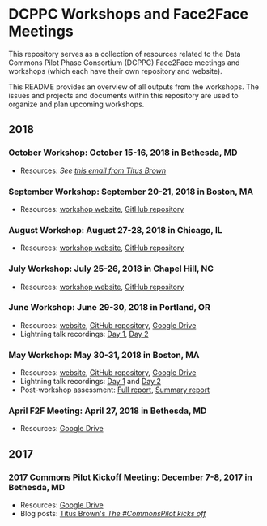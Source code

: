 # DCPPC Workshops and Face2Face Meetings

This repository serves as a collection of resources related to the Data Commons Pilot Phase Consortium (DCPPC) 
Face2Face meetings and workshops (which each have their own repository and website). 

This README provides an overview of all outputs from the workshops.
The issues and projects and documents within this repository are used to organize and plan upcoming workshops.

## 2018 

### October Workshop: October 15-16, 2018 in Bethesda, MD
* Resources: _See [this email from Titus Brown](https://dcppc.groups.io/g/leads/message/184)_ 
 
### September Workshop: September 20-21, 2018 in Boston, MA 
* Resources: [workshop website](http://nih-data-commons.us/2018-september-workshop/), [GitHub repository](https://github.com/dcppc/2018-september-workshop)

### August Workshop: August 27-28, 2018 in Chicago, IL
* Resources: [workshop website](http://nih-data-commons.us/2018-august-workshop/), [GitHub repository](https://github.com/dcppc/2018-august-workshop)  

### July Workshop: July 25-26, 2018 in Chapel Hill, NC 
* Resources: [workshop website](http://nih-data-commons.us/2018-july-workshop/), [GitHub repository](https://github.com/dcppc/2018-july-workshop) 

### June Workshop: June 29-30, 2018 in Portland, OR
* Resources:  [website](http://nih-data-commons.us/2018-june-workshop/), [GitHub repository](https://github.com/dcppc/2018-june-workshop), [Google Drive](https://drive.google.com/drive/u/0/folders/19oA9Us4-2ev3UeKDYN1d2D9UjNNS7llk)
* Lightning talk recordings: [Day 1](https://archive.org/details/13TeamXenonCharlieWhicherJune2018), [Day 2](https://archive.org/details/June2018DCPPCworkshoptalksday1)

### May Workshop: May 30-31, 2018 in Boston, MA
* Resources: [website](http://nih-data-commons.us/2018-may-workshop/), [GitHub repository](https://github.com/dcppc/2018-may-workshop), [Google Drive](https://drive.google.com/drive/u/0/folders/1t9mLxGfNEOny220snt5I2xDVxuIM-AUY)
* Lightning talk recordings: [Day 1](https://archive.org/details/commonspilot-may2018workshop-day01) and [Day 2](https://archive.org/details/commonspilot-may2018workshop-day02)
* Post-workshop assessment: [Full report](https://pilot.nihdatacommons.us/internal/Assessment/2018-May-Report-Full/), [Summary report](https://pilot.nihdatacommons.us/internal/Assessment/2018-May-Report-Summary/)

### April F2F Meeting: April 27, 2018 in Bethesda, MD
* Resources: [Google Drive](https://drive.google.com/drive/u/0/folders/1c5mV8_YeURKnlpGVQeZwuz5a1E3kk-n8)

## 2017

### 2017 Commons Pilot Kickoff Meeting: December 7-8, 2017 in Bethesda, MD
* Resources: [Google Drive](https://drive.google.com/drive/u/0/folders/1GyIlC-LrW31-OmEU_Rz3PTQTDG54R1Ne)
* Blog posts: [Titus Brown's _The #CommonsPilot kicks off_](http://ivory.idyll.org/blog/2017-commonspilot-kickoff.html)

